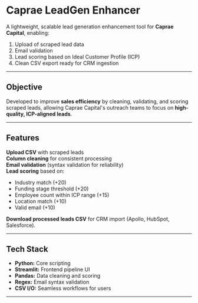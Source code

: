 #  Caprae LeadGen Enhancer

A lightweight, scalable lead generation enhancement tool for **Caprae Capital**, 
enabling:
  1. Upload of scraped lead data  
  2. Email validation  
  3. Lead scoring based on Ideal Customer Profile (ICP)  
  4. Clean CSV export ready for CRM ingestion

---

##  Objective

Developed to improve **sales efficiency** by cleaning, validating, and scoring scraped leads, allowing Caprae Capital's outreach teams to focus on **high-quality, ICP-aligned leads**.

---

##  Features

 **Upload CSV** with scraped leads  
 **Column cleaning** for consistent processing  
 **Email validation** (syntax validation for reliability)  
 **Lead scoring** 
 based on:
  - Industry match (+20)
  - Funding stage threshold (+20)
  - Employee count within ICP range (+15)
  - Location match (+10)
  - Valid email (+10)

 **Download processed leads CSV** for CRM import (Apollo, HubSpot, Salesforce).

---

##  Tech Stack

- **Python:** Core scripting
- **Streamlit:** Frontend pipeline UI
- **Pandas:** Data cleaning and scoring
- **Regex:** Email syntax validation
- **CSV I/O:** Seamless workflows for users

---

